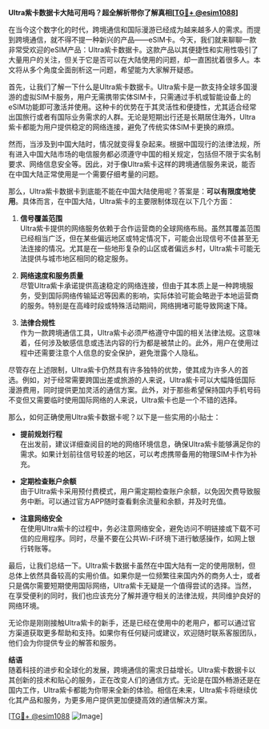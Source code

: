 **Ultra紫卡数据卡大陆可用吗？超全解析带你了解真相[[TG💪+ @esim1088](https://t.me/s/esim1088)]**

在当今这个数字化的时代，跨境通信和国际漫游已经成为越来越多人的需求。而提到跨境通信，就不得不提一种新兴的产品——eSIM卡。今天，我们就来聊聊一款非常受欢迎的eSIM产品：Ultra紫卡数据卡。这款产品以其便捷性和实用性吸引了大量用户的关注，但关于它是否可以在大陆使用的问题，却一直困扰着很多人。本文将从多个角度全面剖析这一问题，希望能为大家解开疑惑。

首先，让我们了解一下什么是Ultra紫卡数据卡。Ultra紫卡是一款支持全球多国漫游的虚拟SIM卡服务，用户无需携带实体SIM卡，只需通过手机或智能设备上的eSIM功能即可激活并使用。这种卡的优势在于其灵活性和便捷性，尤其适合经常出国旅行或者有国际业务需求的人群。无论是短期出行还是长期居住海外，Ultra紫卡都能为用户提供稳定的网络连接，避免了传统实体SIM卡更换的麻烦。

然而，当涉及到中国大陆时，情况就变得复杂起来。根据中国现行的法律法规，所有进入中国大陆市场的电信服务都必须遵守中国的相关规定，包括但不限于实名制要求、网络信息安全等。因此，对于像Ultra紫卡这样的跨境通信服务来说，能否在中国大陆正常使用是一个需要仔细考量的问题。

那么，Ultra紫卡数据卡到底能不能在中国大陆使用呢？答案是：**可以有限度地使用**。具体而言，在中国大陆，Ultra紫卡的主要限制体现在以下几个方面：

1. **信号覆盖范围**  
   Ultra紫卡提供的网络服务依赖于合作运营商的全球网络布局。虽然其覆盖范围已经相当广泛，但在某些偏远地区或特定情况下，可能会出现信号不佳甚至无法连接的情况。尤其是在一些地形复杂的山区或者偏远乡村，Ultra紫卡可能无法提供与城市地区相同的稳定服务。

2. **网络速度和服务质量**  
   尽管Ultra紫卡承诺提供高速稳定的网络连接，但由于其本质上是一种跨境服务，受到国际网络传输延迟等因素的影响，实际体验可能会略逊于本地运营商的服务。特别是在高峰时段或特殊活动期间，网络拥堵可能导致网速下降。

3. **法律合规性**  
   作为一款跨境通信工具，Ultra紫卡必须严格遵守中国的相关法律法规。这意味着，任何涉及敏感信息或违法内容的行为都是被禁止的。此外，用户在使用过程中还需要注意个人信息的安全保护，避免泄露个人隐私。

尽管存在上述限制，Ultra紫卡仍然具有许多独特的优势，使其成为许多人的首选。例如，对于经常需要跨国出差或旅游的人来说，Ultra紫卡可以大幅降低国际漫游费用，同时提供更加灵活的通信方案。此外，对于那些希望保持国内手机号码不变但又需要临时使用国际网络的人来说，Ultra紫卡也是一个不错的选择。

那么，如何正确使用Ultra紫卡数据卡呢？以下是一些实用的小贴士：

- **提前规划行程**  
  在出发前，建议详细查阅目的地的网络环境信息，确保Ultra紫卡能够满足你的需求。如果计划前往信号较差的地区，可以考虑携带备用的物理SIM卡作为补充。

- **定期检查账户余额**  
  由于Ultra紫卡采用预付费模式，用户需定期检查账户余额，以免因欠费导致服务中断。可以通过官方APP随时查看剩余流量和余额，并及时充值。

- **注意网络安全**  
  在使用Ultra紫卡的过程中，务必注意网络安全，避免访问不明链接或下载不可信的应用程序。同时，尽量不要在公共Wi-Fi环境下进行敏感操作，如网上银行转账等。

最后，让我们总结一下。Ultra紫卡数据卡虽然在中国大陆有一定的使用限制，但总体上依然具备较高的实用价值。如果你是一位频繁往来国内外的商务人士，或者只是偶尔需要短期使用国际网络，Ultra紫卡无疑是一个值得尝试的选择。当然，在享受便利的同时，我们也应该充分了解并遵守相关的法律法规，共同维护良好的网络环境。

无论你是刚刚接触Ultra紫卡的新手，还是已经在使用中的老用户，都可以通过官方渠道获取更多帮助和支持。如果你有任何疑问或建议，欢迎随时联系客服团队，他们会为你提供专业的解答和服务。

**结语**  
随着科技的进步和全球化的发展，跨境通信的需求日益增长。Ultra紫卡数据卡以其创新的技术和贴心的服务，正在改变人们的通信方式。无论是在国外畅游还是在国内工作，Ultra紫卡都能为你带来全新的体验。相信在未来，Ultra紫卡将继续优化其产品和服务，为更多用户提供更加便捷高效的通信解决方案。

[[TG💪+ @esim1088](https://t.me/s/esim1088) ![Image](https://i.postimg.cc/4NQfJmqS/Snipaste-2025-05-13-00-14-12.png)]